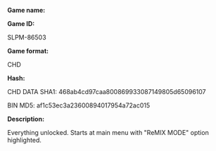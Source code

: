 ﻿**Game name:**



**Game ID:**

SLPM-86503

**Game format:**

CHD

**Hash:**

CHD DATA SHA1: 468ab4cd97caa800869933087149805d65096107

BIN MD5: af1c53ec3a23600894017954a72ac015

**Description:**

Everything unlocked. Starts at main menu with "ReMIX MODE" option highlighted.